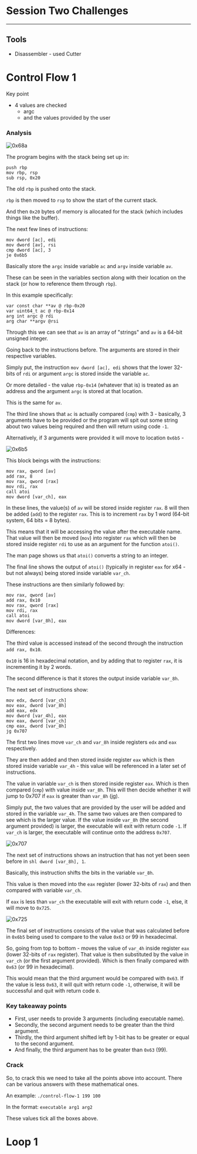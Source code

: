 # Session Two Challenges
---
## Tools
* Disassembler - used Cutter

# Control Flow 1

Key point
* 4 values are checked
  * argc
  * and the values provided by the user

### Analysis

<!-- insert picture of first block -->
![0x68a](../Images/HackadayTutorials/0x68a.JPG)

The program begins with the stack being set up in:

```
push rbp
mov rbp, rsp
sub rsp, 0x20
```

<!-- maybe insert a theoretical image of the stack -->

The old `rbp` is pushed onto the stack.

`rbp` is then moved to `rsp` to show the start of the current stack.

And then `0x20` bytes of memory is allocated for the stack (which includes things like the buffer).

The next few lines of instructions:
```
mov dword [ac], edi
mov dword [av], rsi
cmp dword [ac], 3
je 0x6b5
```

Basically store the `argc` inside variable `ac` and `argv` inside variable `av`.

These can be seen in the variables section along with their location on the stack (or how to reference them
through `rbp`).

In this example specifically:

```
var const char **av @ rbp-0x20
var uint64_t ac @ rbp-0x14
arg int argc @ rdi
arg char **argv @rsi
```

Through this we can see that `av` is an array of "strings" and `av` is a 64-bit unsigned integer.

Going back to the instructions before.
The arguments are stored in their respective variables.

Simply put, the instruction `mov dword [ac], edi` shows that the lower 32-bits of `rdi` or argument `argc` is stored
inside the variable `ac`.

Or more detailed - the value `rbp-0x14` (whatever that is) is treated as an address and the argument `argc` is stored
at that location.

This is the same for `av`.

The third line shows that `ac` is actually compared (`cmp`) with 3 - basically, 3 arguments have to be provided or the
program will spit out some string about two values being required and then will return using code `-1`.


Alternatively, if 3 arguments were provided it will move to location `0x6b5` -

<!-- insert 0x6b5 image -->
![0x6b5](../Images/HackadayTutorials/0x6b5.JPG)

This block beings with the instructions:

```
mov rax, qword [av]
add rax, 8
mov rax, qword [rax]
mov rdi, rax
call atoi
mov dword [var_ch], eax
```

In these lines, the value(s) of `av` will be stored inside register `rax`.
8 will then be added (`add`) to the register `rax`. This is to increment `rax` by 1 word (64-bit system, 64 bits = 8 bytes).

This means that it will be accessing the value after the executable name. That value will then be moved (`mov`) into
register `rax` which will then be stored inside register `rdi` to use as an argument for the function `atoi()`.

<!-- man page image for atoi -->

The man page shows us that `atoi()` converts a string to an integer.

The final line shows the output of `atoi()` (typically in register `eax` for x64 - but not always) being stored
inside variable `var_ch`.

These instructions are then similarly followed by:

```
mov rax, qword [av]
add rax, 0x10
mov rax, qword [rax]
mov rdi, rax
call atoi
mov dword [var_8h], eax
```

Differences:

The third value is accessed instead of the second through the instruction `add rax, 0x10`.

`0x10` is 16 in hexadecimal notation, and by adding that to register `rax`, it is incrementing it by 2 words.

The second difference is that it stores the output inside variable `var_8h`.


The next set of instructions show:

```
mov edx, dword [var_ch]
mov eax, dword [var_8h]
add eax, edx
mov dword [var_4h], eax
mov eax, dword [var_ch]
cmp eax, dword [var_8h]
jg 0x707
```


The first two lines move `var_ch` and `var_8h` inside registers `edx` and `eax` respectively.

They are then added and then stored inside register `eax` which is then stored inside variable `var_4h` - this value will be
referenced in a later set of instructions.

The value in variable `var_ch` is then stored inside register `eax`. Which is then compared (`cmp`) with value inside `var_8h`.
This will then decide whether it will jump to 0x707 if `eax` is greater than `var_8h` (jg).

Simply put, the two values that are provided by the user will be added and stored in the variable `var_4h`. The same two values are then compared to see which is the larger value. If the value inside `var_8h` (the second argument provided) is larger, the executable will exit with return code `-1`. If `var_ch` is larger, the executable will continue onto the address `0x707`.

<!-- 0x707 block picture -->
![0x707](../Images/HackadayTutorials/0x707.JPG)

The next set of instructions shows an instruction that has not yet been seen before in `shl dword [var_8h], 1`.

Basically, this instruction shifts the bits in the variable `var_8h`.


This value is then moved into the `eax` register (lower 32-bits of `rax`) and then compared with variable `var_ch`.

If `eax` is less than `var_ch` the executable will exit with return code `-1`, else, it will move to `0x725`.

<!-- 0x725 block picture -->
![0x725](../Images/HackadayTutorials/0x725.JPG)


The final set of instructions consists of the value that was calculated before in `0x6b5` being used to compare to the value `0x63` or 99 in hexadecimal.

So, going from top to bottom - moves the value of `var_4h` inside register `eax` (lower 32-bits of `rax` register). That value is then substituted by the value in `var_ch` (or the first argument provided). Which is then finally compared with `0x63` (or 99 in hexadecimal).

This would mean that the third argument would be compared with `0x63`.
If the value is less `0x63`, it will quit with return code `-1`, otherwise, it will be successful and quit with return code `0`.

### Key takeaway points
* First, user needs to provide 3 arguments (including executable name).
* Secondly, the second argument needs to be greater than the third argument.
* Thirdly, the third argument shifted left by 1-bit has to be greater or equal to the second argument.
* And finally, the third argument has to be greater than `0x63` (99).

### Crack

So, to crack this we need to take all the points above into account. There can be various answers with these mathematical ones.

An example:
`./control-flow-1 199 100`

In the format:
`executable arg1 arg2`

These values tick all the boxes above.

# Loop 1
